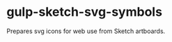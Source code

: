 gulp-sketch-svg-symbols
=======================

Prepares svg icons for web use from Sketch artboards.

